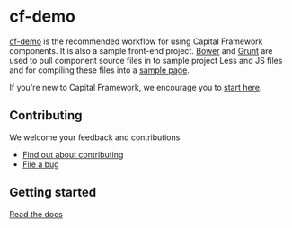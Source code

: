 # cf-demo

[cf-demo](https://github.com/cfpb/cf-demo) is the recommended workflow for
using Capital Framework components.
It is also a sample front-end project.
[Bower](http://bower.io/) and [Grunt](http://gruntjs.com/) are used
to pull component source files in to sample project Less and JS files
and for compiling these files into a [sample page](https://cfpb.github.io/cf-demo/).

If you're new to Capital Framework, we encourage you to
[start here](http://cfpb.github.io/capital-framework/).


## Contributing

We welcome your feedback and contributions.

- [Find out about contributing](http://cfpb.github.io/capital-framework/contributing/)
- [File a bug](https://github.com/cfpb/cf-demo/issues/new?body=%23%23%20URL%0D%0D%0D%23%23%20Actual%20Behavior%0D%0D%0D%23%23%20Expected%20Behavior%0D%0D%0D%23%23%20Steps%20to%20Reproduce%0D%0D%0D%23%23%20Screenshot&labels=bug)


## Getting started

[Read the docs](http://cfpb.github.io/capital-framework/cf-demo/)